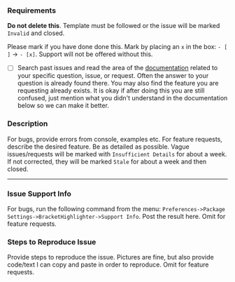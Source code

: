 ### Requirements
**Do not delete this**. Template must be followed or the issue will be marked `Invalid` and closed.

Please mark if you have done done this.  Mark by placing an `x` in the box: `- [ ]` -> `- [x]`.  Support will not be offered without this.

- [ ] Search past issues and read the area of the [documentation](http://facelessuser.github.io/BracketHighlighter/) related to your specific question, issue, or request. Often the answer to your question is already found there.  You may also find the feature you are requesting already exists. It is okay if after doing this you are still confused, just mention what you didn't understand in the documentation below so we can make it better.

### Description

For bugs, provide errors from console, examples etc.  For feature requests, describe the desired feature.  Be as detailed as possible. Vague issues/requests will be marked with `Insufficient Details` for about a week.  If not corrected, they will be marked `Stale` for about a week and then closed.

---

### Issue Support Info

For bugs, run the following command from the menu: `Preferences->Package Settings->BracketHighlighter->Support Info`.  Post the result here.  Omit for feature requests.

### Steps to Reproduce Issue

Provide steps to reproduce the issue. Pictures are fine, but also provide code/text I can copy and paste in order to reproduce. Omit for feature requests.
